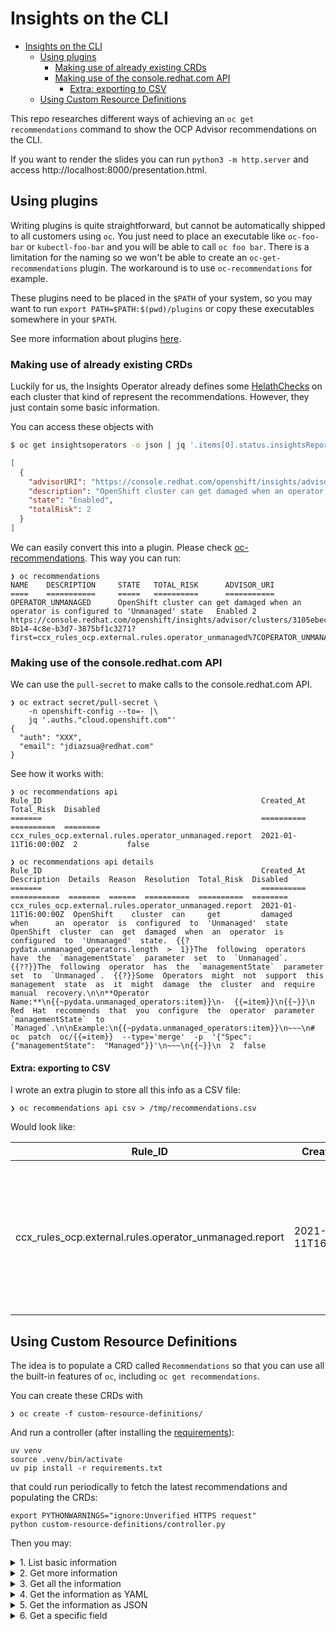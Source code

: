 # Insights on the CLI

- [Insights on the CLI](#insights-on-the-cli)
  - [Using plugins](#using-plugins)
    - [Making use of already existing CRDs](#making-use-of-already-existing-crds)
    - [Making use of the console.redhat.com API](#making-use-of-the-consoleredhatcom-api)
      - [Extra: exporting to CSV](#extra-exporting-to-csv)
  - [Using Custom Resource Definitions](#using-custom-resource-definitions)

This repo researches different ways of achieving an `oc get recommendations`
command to show the OCP Advisor recommendations on the CLI.

If you want to render the slides you can run `python3 -m http.server` and
access http://localhost:8000/presentation.html.

## Using plugins

Writing plugins is quite straightforward, but cannot be automatically shipped
to all customers using `oc`. You just need to place an executable like
`oc-foo-bar` or `kubectl-foo-bar` and you will be able to call `oc foo bar`.
There is a limitation for the naming so we won't be able to create an
`oc-get-recommendations` plugin. The workaround is to use `oc-recommendations`
for example.

These plugins need to be placed in the `$PATH` of your system, so you may want
to run `export PATH=$PATH:$(pwd)/plugins` or copy these executables somewhere in your
`$PATH`.

See more information about plugins [here](https://kubernetes.io/docs/tasks/extend-kubectl/kubectl-plugins/).

### Making use of already existing CRDs

Luckily for us, the Insights Operator already defines some [HelathChecks](https://github.com/openshift/api/blob/25d2eecae482743bb3bbb30e0e6a34a8bcdb1a36/operator/v1/types_insights.go#L86)
on each cluster that kind of represent the recommendations. However, they just
contain some basic information.

You can access these objects with

```sh
$ oc get insightsoperators -o json | jq '.items[0].status.insightsReport.healthChecks'
```
```json
[
  {
    "advisorURI": "https://console.redhat.com/openshift/insights/advisor/clusters/3105ebec-8b14-4c8e-b3d7-3875bf1c3271?first=ccx_rules_ocp.external.rules.operator_unmanaged%7COPERATOR_UNMANAGED",
    "description": "OpenShift cluster can get damaged when an operator is configured to 'Unmanaged' state",
    "state": "Enabled",
    "totalRisk": 2
  }
]
```

We can easily convert this into a plugin. Please check [oc-recommendations](oc-recommendations).
This way you can run:

```
❯ oc recommendations
NAME    DESCRIPTION     STATE   TOTAL_RISK      ADVISOR_URI
====    ===========     =====   ==========      ===========
OPERATOR_UNMANAGED      OpenShift cluster can get damaged when an operator is configured to 'Unmanaged' state   Enabled 2       https://console.redhat.com/openshift/insights/advisor/clusters/3105ebec-8b14-4c8e-b3d7-3875bf1c3271?first=ccx_rules_ocp.external.rules.operator_unmanaged%7COPERATOR_UNMANAGED
```

### Making use of the console.redhat.com API

We can use the `pull-secret` to make calls to the console.redhat.com API.

```
❯ oc extract secret/pull-secret \
    -n openshift-config --to=- |\
    jq '.auths."cloud.openshift.com"'
{
  "auth": "XXX",
  "email": "jdiazsua@redhat.com"
}
```

See how it works with:

```
❯ oc recommendations api
Rule_ID                                                 Created_At            Total_Risk  Disabled
=======                                                 ==========            ==========  ========
ccx_rules_ocp.external.rules.operator_unmanaged.report  2021-01-11T16:00:00Z  2           false
```

```
❯ oc recommendations api details
Rule_ID                                                 Created_At            Description  Details  Reason  Resolution  Total_Risk  Disabled
=======                                                 ==========            ===========  =======  ======  ==========  ==========  ========
ccx_rules_ocp.external.rules.operator_unmanaged.report  2021-01-11T16:00:00Z  OpenShift    cluster  can     get         damaged     when      an  operator  is  configured  to  'Unmanaged'  state  OpenShift  cluster  can  get  damaged  when  an  operator  is  configured  to  'Unmanaged'  state.  {{?pydata.unmanaged_operators.length  >  1}}The  following  operators  have  the  `managementState`  parameter  set  to  `Unmanaged`.  {{??}}The  following  operator  has  the  `managementState`  parameter  set  to  `Unmanaged`.  {{?}}Some  Operators  might  not  support  this  management  state  as  it  might  damage  the  cluster  and  require  manual  recovery.\n\n**Operator  Name:**\n{{~pydata.unmanaged_operators:item}}\n-  {{=item}}\n{{~}}\n  Red  Hat  recommends  that  you  configure  the  operator  parameter  `managementState`  to  `Managed`.\n\nExample:\n{{~pydata.unmanaged_operators:item}}\n~~~\n#  oc  patch  oc/{{=item}}  --type='merge'  -p  '{"Spec":{"managementState":  "Managed"}}'\n~~~\n{{~}}\n  2  false
```

#### Extra: exporting to CSV

I wrote an extra plugin to store all this info as a CSV file:

```
❯ oc recommendations api csv > /tmp/recommendations.csv
```

Would look like:

| Rule_ID                                                | Created_At           | Description                                                                                                                                                                       | Details                                                                                            | Reason                                                                                                                                                                                                                                                                                                                                                                                                                                                                                                                                                                                                                                    | Resolution                                                                                                                                                                                                                                                                                                                                                                                                                                                                                                                       | Total_Risk | Disabled |
| ------------------------------------------------------ | -------------------- | --------------------------------------------------------------------------------------------------------------------------------------------------------------------------------- | -------------------------------------------------------------------------------------------------- | ----------------------------------------------------------------------------------------------------------------------------------------------------------------------------------------------------------------------------------------------------------------------------------------------------------------------------------------------------------------------------------------------------------------------------------------------------------------------------------------------------------------------------------------------------------------------------------------------------------------------------------------- | -------------------------------------------------------------------------------------------------------------------------------------------------------------------------------------------------------------------------------------------------------------------------------------------------------------------------------------------------------------------------------------------------------------------------------------------------------------------------------------------------------------------------------- | ---------- | -------- |
| ccx_rules_ocp.external.rules.operator_unmanaged.report | 2021-01-11T16:00:00Z | OpenShift  cluster    can         get           damaged         when       an                                operator        is         configured         to  'Unmanaged'  state | OpenShift  cluster  can  get  damaged  when  an  operator  is  configured  to  'Unmanaged'  state. | ```{{?pydata.unmanaged_operators.length  >  1}}The  following  operators  have  the  `managementState`  parameter  set  to  `Unmanaged`.  {{??}}The  following  operator  has  the  `managementState`  parameter  set  to  `Unmanaged`.  {{?}}Some  Operators  might  not  support  this  management  state  as  it  might  damage  the  cluster  and  require  manual  recovery. **Operator                                                                                  Name:** {{~pydata.unmanaged_operators:item}} -                                                                                           {{=item}} {{~}}``` | ```Red                                                                                      Hat        recommends  that          you             configure  the                               operator        parameter  `managementState`  to  `Managed`. Example: {{~pydata.unmanaged_operators:item}} ~~~ #                                                                                           oc         patch       oc/{{=item}}  --type='merge'  -p         '{"Spec":{"managementState":  "Managed"}}' ~~~ {{~}}``` | 2          | false    |

## Using Custom Resource Definitions

The idea is to populate a CRD called `Recommendations` so that you can use
all the built-in features of `oc`, including `oc get recommendations`.

You can create these CRDs with

```
❯ oc create -f custom-resource-definitions/
```

And run a controller (after installing the [requirements](requirements.txt)):

```
uv venv
source .venv/bin/activate
uv pip install -r requirements.txt
```

that could run periodically to fetch the latest recommendations and populating
the CRDs:

```
export PYTHONWARNINGS="ignore:Unverified HTTPS request"
python custom-resource-definitions/controller.py
```

Then you may:

<details>
<summary>1. List basic information</summary>
<br>

```
❯ oc get recommendations
NAME                                                     CREATED AT             TOTAL RISK
ccx-rules-ocp.external.rules.operator-unmanaged.report   2021-01-11T16:00:00Z   2
```

</details>

<details>
<summary>2. Get more information</summary>
<br>

```
❯ oc get recommendations -o wide
NAME                                                     DESCRIPTION                                                                             CREATED AT             TOTAL RISK   DETAILS
ccx-rules-ocp.external.rules.operator-unmanaged.report   OpenShift cluster can get damaged when an operator is configured to 'Unmanaged' state   2021-01-11T16:00:00Z   2            OpenShift cluster can get damaged when an operator is configured to 'Unmanaged' state.
```

</details>

<details>
<summary>3. Get all the information</summary>
<br>

```
❯ oc describe recommendations/ccx-rules-ocp.external.rules.operator-unmanaged.report
Name:         ccx-rules-ocp.external.rules.operator-unmanaged.report
Namespace:    
Labels:       <none>
Annotations:  <none>
API Version:  monitoring.openshift.io/v1
Kind:         Recommendation
Metadata:
  Creation Timestamp:  2024-11-21T10:20:50Z
  Generation:          1
  Resource Version:    1468352
  UID:                 c66042c1-79e3-41a6-8cbe-6d6061040d72
Spec:
  created_at:        2021-01-11T16:00:00Z
  Description:       OpenShift cluster can get damaged when an operator is configured to 'Unmanaged' state
  Details:           OpenShift cluster can get damaged when an operator is configured to 'Unmanaged' state.
  disable_feedback:  
  Disabled:          false
  extra_data:
    error_key:  OPERATOR_UNMANAGED
    Type:       rule
  Internal:     false
  Reason:       {{?pydata.unmanaged_operators.length > 1}}The following operators have the `managementState` parameter set to `Unmanaged`. {{??}}The following operator has the `managementState` parameter set to `Unmanaged`. {{?}}Some Operators might not support this management state as it might damage the cluster and require manual recovery.

**Operator Name:**
{{~pydata.unmanaged_operators:item}}
- {{=item}}
{{~}}

  Resolution:  Red Hat recommends that you configure the operator parameter `managementState` to `Managed`.

Example:
{{~pydata.unmanaged_operators:item}}
~~~
# oc patch oc/{{=item}} --type='merge' -p '{"Spec":{"managementState": "Managed"}}'
~~~
{{~}}

  Tags:
    service_availability
  total_risk:  2
  user_vote:   0
Events:        <none>
```

</details>

<details>
<summary>4. Get the information as YAML</summary>
<br>

```
❯ oc get recommendations/ccx-rules-ocp.external.rules.operator-unmanaged.report -o yaml
apiVersion: monitoring.openshift.io/v1
kind: Recommendation
metadata:
  creationTimestamp: "2024-11-21T10:20:50Z"
  generation: 1
  name: ccx-rules-ocp.external.rules.operator-unmanaged.report
  resourceVersion: "1468352"
  uid: c66042c1-79e3-41a6-8cbe-6d6061040d72
spec:
  created_at: "2021-01-11T16:00:00Z"
  description: OpenShift cluster can get damaged when an operator is configured to
    'Unmanaged' state
  details: OpenShift cluster can get damaged when an operator is configured to 'Unmanaged'
    state.
  disable_feedback: ""
  disabled: false
  extra_data:
    error_key: OPERATOR_UNMANAGED
    type: rule
  internal: false
  reason: |
    {{?pydata.unmanaged_operators.length > 1}}The following operators have the `managementState` parameter set to `Unmanaged`. {{??}}The following operator has the `managementState` parameter set to `Unmanaged`. {{?}}Some Operators might not support this management state as it might damage the cluster and require manual recovery.

    **Operator Name:**
    {{~pydata.unmanaged_operators:item}}
    - {{=item}}
    {{~}}
  resolution: |
    Red Hat recommends that you configure the operator parameter `managementState` to `Managed`.

    Example:
    {{~pydata.unmanaged_operators:item}}
    ~~~
    # oc patch oc/{{=item}} --type='merge' -p '{"Spec":{"managementState": "Managed"}}'
    ~~~
    {{~}}
  tags:
  - service_availability
  total_risk: 2
  user_vote: 0
```

</details>

<details>
<summary>5. Get the information as JSON</summary>
<br>

```
❯ oc get recommendations/ccx-rules-ocp.external.rules.operator-unmanaged.report -o json
{
    "apiVersion": "monitoring.openshift.io/v1",
    "kind": "Recommendation",
    "metadata": {
        "creationTimestamp": "2024-11-21T10:20:50Z",
        "generation": 1,
        "name": "ccx-rules-ocp.external.rules.operator-unmanaged.report",
        "resourceVersion": "1468352",
        "uid": "c66042c1-79e3-41a6-8cbe-6d6061040d72"
    },
    "spec": {
        "created_at": "2021-01-11T16:00:00Z",
        "description": "OpenShift cluster can get damaged when an operator is configured to 'Unmanaged' state",
        "details": "OpenShift cluster can get damaged when an operator is configured to 'Unmanaged' state.",
        "disable_feedback": "",
        "disabled": false,
        "extra_data": {
            "error_key": "OPERATOR_UNMANAGED",
            "type": "rule"
        },
        "internal": false,
        "reason": "{{?pydata.unmanaged_operators.length \u003e 1}}The following operators have the `managementState` parameter set to `Unmanaged`. {{??}}The following operator has the `managementState` parameter set to `Unmanaged`. {{?}}Some Operators might not support this management state as it might damage the cluster and require manual recovery.\n\n**Operator Name:**\n{{~pydata.unmanaged_operators:item}}\n- {{=item}}\n{{~}}\n",
        "resolution": "Red Hat recommends that you configure the operator parameter `managementState` to `Managed`.\n\nExample:\n{{~pydata.unmanaged_operators:item}}\n~~~\n# oc patch oc/{{=item}} --type='merge' -p '{\"Spec\":{\"managementState\": \"Managed\"}}'\n~~~\n{{~}}\n",
        "tags": [
            "service_availability"
        ],
        "total_risk": 2,
        "user_vote": 0
    }
}
```

</details>

<details>
<summary>6. Get a specific field</summary>
<br>

```
❯ oc get recommendations/ccx-rules-ocp.external.rules.operator-unmanaged.report -o json | jq .spec.tags
[
  "service_availability"
]
```

</details>